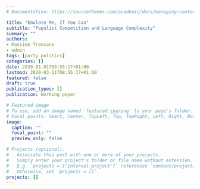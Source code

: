 ```yaml
---
# Documentation: https://sourcethemes.com/academic/docs/managing-content/

title: "Emulate Me, If You Can"
subtitle: "Populist Competition and Language Complexity"
summary: ""
authors: 
- Massimo Troncone
- admin
tags: [party politics]
categories: []
date: 2020-01-01T08:55:17+01:00
lastmod: 2020-03-11T08:55:17+01:00
featured: false
draft: true
publication_types: []
publication: Working paper

# Featured image
# To use, add an image named `featured.jpg/png` to your page's folder.
# Focal points: Smart, Center, TopLeft, Top, TopRight, Left, Right, BottomLeft, Bottom, BottomRight.
image:
  caption: ""
  focal_point: ""
  preview_only: false

# Projects (optional).
#   Associate this post with one or more of your projects.
#   Simply enter your project's folder or file name without extension.
#   E.g. `projects = ["internal-project"]` references `content/project/deep-learning/index.md`.
#   Otherwise, set `projects = []`.
projects: []
---
```

